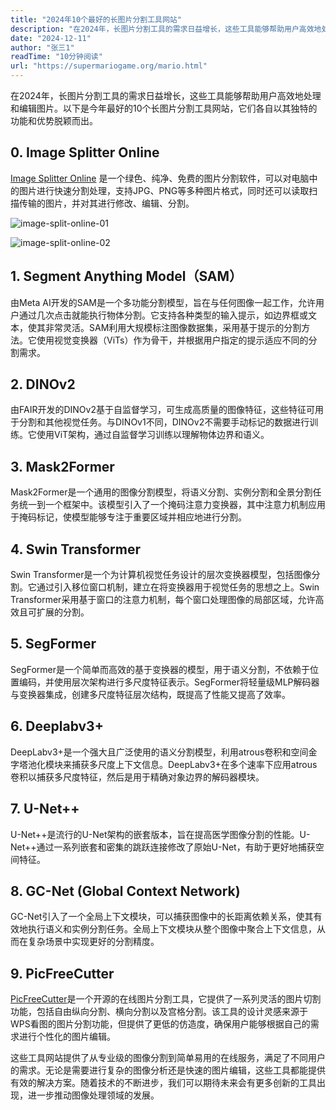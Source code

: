 ```yaml
---
title: "2024年10个最好的长图片分割工具网站"
description: "在2024年，长图片分割工具的需求日益增长，这些工具能够帮助用户高效地处理和编辑图片。以下是今年最好的10个长图片分割工具网站，它们各自以其独特的功能和优势脱颖而出。"
date: "2024-12-11"
author: "张三1"
readTime: "10分钟阅读"
url: "https://supermariogame.org/mario.html"
---
```


在2024年，长图片分割工具的需求日益增长，这些工具能够帮助用户高效地处理和编辑图片。以下是今年最好的10个长图片分割工具网站，它们各自以其独特的功能和优势脱颖而出。

## 0. Image Splitter Online
[Image Splitter Online](https://image-splitter.online) 是一个绿色、纯净、免费的图片分割软件，可以对电脑中的图片进行快速分割处理，支持JPG、PNG等多种图片格式，同时还可以读取扫描传输的图片，并对其进行修改、编辑、分割。

![image-split-online-01](/images/image-split-online-01.jpg)

![image-split-online-02](/images/image-split-online-02.jpg)

## 1. Segment Anything Model（SAM）
由Meta AI开发的SAM是一个多功能分割模型，旨在与任何图像一起工作，允许用户通过几次点击就能执行物体分割。它支持各种类型的输入提示，如边界框或文本，使其非常灵活。SAM利用大规模标注图像数据集，采用基于提示的分割方法。它使用视觉变换器（ViTs）作为骨干，并根据用户指定的提示适应不同的分割需求。

## 2. DINOv2
由FAIR开发的DINOv2基于自监督学习，可生成高质量的图像特征，这些特征可用于分割和其他视觉任务。与DINOv1不同，DINOv2不需要手动标记的数据进行训练。它使用ViT架构，通过自监督学习训练以理解物体边界和语义。

## 3. Mask2Former
Mask2Former是一个通用的图像分割模型，将语义分割、实例分割和全景分割任务统一到一个框架中。该模型引入了一个掩码注意力变换器，其中注意力机制应用于掩码标记，使模型能够专注于重要区域并相应地进行分割。

## 4. Swin Transformer
Swin Transformer是一个为计算机视觉任务设计的层次变换器模型，包括图像分割。它通过引入移位窗口机制，建立在将变换器用于视觉任务的思想之上。Swin Transformer采用基于窗口的注意力机制，每个窗口处理图像的局部区域，允许高效且可扩展的分割。

## 5. SegFormer
SegFormer是一个简单而高效的基于变换器的模型，用于语义分割，不依赖于位置编码，并使用层次架构进行多尺度特征表示。SegFormer将轻量级MLP解码器与变换器集成，创建多尺度特征层次结构，既提高了性能又提高了效率。

## 6. Deeplabv3+
DeepLabv3+是一个强大且广泛使用的语义分割模型，利用atrous卷积和空间金字塔池化模块来捕获多尺度上下文信息。DeepLabv3+在多个速率下应用atrous卷积以捕获多尺度特征，然后是用于精确对象边界的解码器模块。

## 7. U-Net++
U-Net++是流行的U-Net架构的嵌套版本，旨在提高医学图像分割的性能。U-Net++通过一系列嵌套和密集的跳跃连接修改了原始U-Net，有助于更好地捕获空间特征。

## 8. GC-Net (Global Context Network)
GC-Net引入了一个全局上下文模块，可以捕获图像中的长距离依赖关系，使其有效地执行语义和实例分割任务。全局上下文模块从整个图像中聚合上下文信息，从而在复杂场景中实现更好的分割精度。

## 9. PicFreeCutter
[PicFreeCutter](https://github.com/wumingluren/PicFreeCutter)是一个开源的在线图片分割工具，它提供了一系列灵活的图片切割功能，包括自由纵向分割、横向分割以及宫格分割。该工具的设计灵感来源于WPS看图的图片分割功能，但提供了更低的仿造度，确保用户能够根据自己的需求进行个性化的图片编辑。


这些工具网站提供了从专业级的图像分割到简单易用的在线服务，满足了不同用户的需求。无论是需要进行复杂的图像分析还是快速的图片编辑，这些工具都能提供有效的解决方案。随着技术的不断进步，我们可以期待未来会有更多创新的工具出现，进一步推动图像处理领域的发展。
